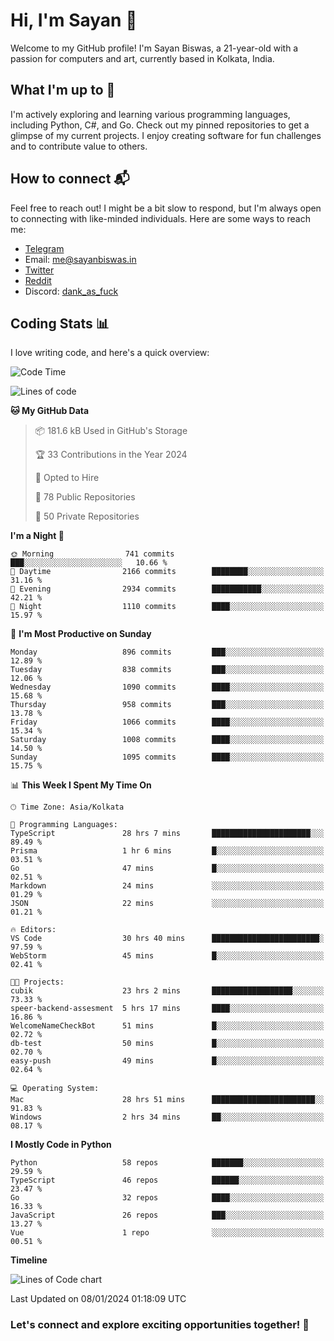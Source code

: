 # Hi, I'm Sayan 👋

Welcome to my GitHub profile! I'm Sayan Biswas, a 21-year-old with a passion for computers and art, currently based in Kolkata, India.

## What I'm up to 🚀

I'm actively exploring and learning various programming languages, including Python, C#, and Go. Check out my pinned repositories to get a glimpse of my current projects. I enjoy creating software for fun challenges and to contribute value to others.

## How to connect 📬

Feel free to reach out! I might be a bit slow to respond, but I'm always open to connecting with like-minded individuals. Here are some ways to reach me:

- [Telegram](https://t.me/dank_as_fuck)
- Email: [me@sayanbiswas.in](mailto:me@sayanbiswas.in)
- [Twitter](https://twitter.com/TheDankDel)
- [Reddit](https://www.reddit.com/user/dank_as_fuck_/)
- Discord: [dank_as_fuck](https://discordapp.com/users/506536929152466945)

## Coding Stats 📊

I love writing code, and here's a quick overview:

<!--START_SECTION:waka-->
![Code Time](http://img.shields.io/badge/Code%20Time-1%2C398%20hrs%2051%20mins-blue)

![Lines of code](https://img.shields.io/badge/From%20Hello%20World%20I%27ve%20Written-6.2%20million%20lines%20of%20code-blue)

**🐱 My GitHub Data** 

> 📦 181.6 kB Used in GitHub's Storage 
 > 
> 🏆 33 Contributions in the Year 2024
 > 
> 💼 Opted to Hire
 > 
> 📜 78 Public Repositories 
 > 
> 🔑 50 Private Repositories 
 > 
**I'm a Night 🦉** 

```text
🌞 Morning                741 commits         ███░░░░░░░░░░░░░░░░░░░░░░   10.66 % 
🌆 Daytime                2166 commits        ████████░░░░░░░░░░░░░░░░░   31.16 % 
🌃 Evening                2934 commits        ███████████░░░░░░░░░░░░░░   42.21 % 
🌙 Night                  1110 commits        ████░░░░░░░░░░░░░░░░░░░░░   15.97 % 
```
📅 **I'm Most Productive on Sunday** 

```text
Monday                   896 commits         ███░░░░░░░░░░░░░░░░░░░░░░   12.89 % 
Tuesday                  838 commits         ███░░░░░░░░░░░░░░░░░░░░░░   12.06 % 
Wednesday                1090 commits        ████░░░░░░░░░░░░░░░░░░░░░   15.68 % 
Thursday                 958 commits         ███░░░░░░░░░░░░░░░░░░░░░░   13.78 % 
Friday                   1066 commits        ████░░░░░░░░░░░░░░░░░░░░░   15.34 % 
Saturday                 1008 commits        ████░░░░░░░░░░░░░░░░░░░░░   14.50 % 
Sunday                   1095 commits        ████░░░░░░░░░░░░░░░░░░░░░   15.75 % 
```


📊 **This Week I Spent My Time On** 

```text
🕑︎ Time Zone: Asia/Kolkata

💬 Programming Languages: 
TypeScript               28 hrs 7 mins       ██████████████████████░░░   89.49 % 
Prisma                   1 hr 6 mins         █░░░░░░░░░░░░░░░░░░░░░░░░   03.51 % 
Go                       47 mins             █░░░░░░░░░░░░░░░░░░░░░░░░   02.51 % 
Markdown                 24 mins             ░░░░░░░░░░░░░░░░░░░░░░░░░   01.29 % 
JSON                     22 mins             ░░░░░░░░░░░░░░░░░░░░░░░░░   01.21 % 

🔥 Editors: 
VS Code                  30 hrs 40 mins      ████████████████████████░   97.59 % 
WebStorm                 45 mins             █░░░░░░░░░░░░░░░░░░░░░░░░   02.41 % 

🐱‍💻 Projects: 
cubik                    23 hrs 2 mins       ██████████████████░░░░░░░   73.33 % 
speer-backend-assesment  5 hrs 17 mins       ████░░░░░░░░░░░░░░░░░░░░░   16.86 % 
WelcomeNameCheckBot      51 mins             █░░░░░░░░░░░░░░░░░░░░░░░░   02.72 % 
db-test                  50 mins             █░░░░░░░░░░░░░░░░░░░░░░░░   02.70 % 
easy-push                49 mins             █░░░░░░░░░░░░░░░░░░░░░░░░   02.64 % 

💻 Operating System: 
Mac                      28 hrs 51 mins      ███████████████████████░░   91.83 % 
Windows                  2 hrs 34 mins       ██░░░░░░░░░░░░░░░░░░░░░░░   08.17 % 
```

**I Mostly Code in Python** 

```text
Python                   58 repos            ███████░░░░░░░░░░░░░░░░░░   29.59 % 
TypeScript               46 repos            ██████░░░░░░░░░░░░░░░░░░░   23.47 % 
Go                       32 repos            ████░░░░░░░░░░░░░░░░░░░░░   16.33 % 
JavaScript               26 repos            ███░░░░░░░░░░░░░░░░░░░░░░   13.27 % 
Vue                      1 repo              ░░░░░░░░░░░░░░░░░░░░░░░░░   00.51 % 
```



**Timeline**

![Lines of Code chart](https://raw.githubusercontent.com/Dank-del/Dank-del/main/assets/bar_graph.png)


 Last Updated on 08/01/2024 01:18:09 UTC
<!--END_SECTION:waka-->

### Let's connect and explore exciting opportunities together! 🚀
